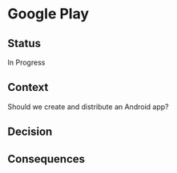 # Google Play

## Status
In Progress

## Context
Should we create and distribute an Android app?

## Decision

## Consequences
